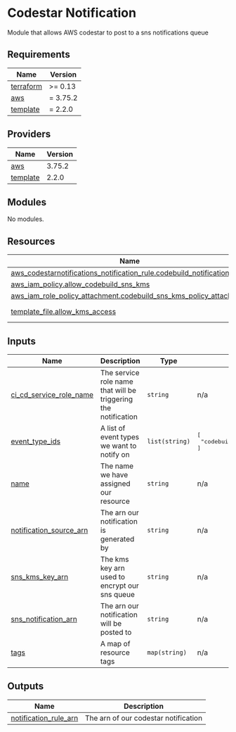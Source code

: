 # Codestar Notification

Module that allows AWS codestar to post to a sns notifications queue

<!-- BEGIN_TF_DOCS -->
## Requirements

| Name | Version |
|------|---------|
| <a name="requirement_terraform"></a> [terraform](#requirement\_terraform) | >= 0.13 |
| <a name="requirement_aws"></a> [aws](#requirement\_aws) | = 3.75.2 |
| <a name="requirement_template"></a> [template](#requirement\_template) | = 2.2.0 |

## Providers

| Name | Version |
|------|---------|
| <a name="provider_aws"></a> [aws](#provider\_aws) | 3.75.2 |
| <a name="provider_template"></a> [template](#provider\_template) | 2.2.0 |

## Modules

No modules.

## Resources

| Name | Type |
|------|------|
| [aws_codestarnotifications_notification_rule.codebuild_notification_rule](https://registry.terraform.io/providers/hashicorp/aws/3.75.2/docs/resources/codestarnotifications_notification_rule) | resource |
| [aws_iam_policy.allow_codebuild_sns_kms](https://registry.terraform.io/providers/hashicorp/aws/3.75.2/docs/resources/iam_policy) | resource |
| [aws_iam_role_policy_attachment.codebuild_sns_kms_policy_attachment](https://registry.terraform.io/providers/hashicorp/aws/3.75.2/docs/resources/iam_role_policy_attachment) | resource |
| [template_file.allow_kms_access](https://registry.terraform.io/providers/hashicorp/template/2.2.0/docs/data-sources/file) | data source |

## Inputs

| Name | Description | Type | Default | Required |
|------|-------------|------|---------|:--------:|
| <a name="input_ci_cd_service_role_name"></a> [ci\_cd\_service\_role\_name](#input\_ci\_cd\_service\_role\_name) | The service role name that will be triggering the notification | `string` | n/a | yes |
| <a name="input_event_type_ids"></a> [event\_type\_ids](#input\_event\_type\_ids) | A list of event types we want to notify on | `list(string)` | <pre>[<br>  "codebuild-project-build-state-failed"<br>]</pre> | no |
| <a name="input_name"></a> [name](#input\_name) | The name we have assigned our resource | `string` | n/a | yes |
| <a name="input_notification_source_arn"></a> [notification\_source\_arn](#input\_notification\_source\_arn) | The arn our notification is generated by | `string` | n/a | yes |
| <a name="input_sns_kms_key_arn"></a> [sns\_kms\_key\_arn](#input\_sns\_kms\_key\_arn) | The kms key arn used to encrypt our sns queue | `string` | n/a | yes |
| <a name="input_sns_notification_arn"></a> [sns\_notification\_arn](#input\_sns\_notification\_arn) | The arn our notification will be posted to | `string` | n/a | yes |
| <a name="input_tags"></a> [tags](#input\_tags) | A map of resource tags | `map(string)` | n/a | yes |

## Outputs

| Name | Description |
|------|-------------|
| <a name="output_notification_rule_arn"></a> [notification\_rule\_arn](#output\_notification\_rule\_arn) | The arn of our codestar notification |
<!-- END_TF_DOCS -->
